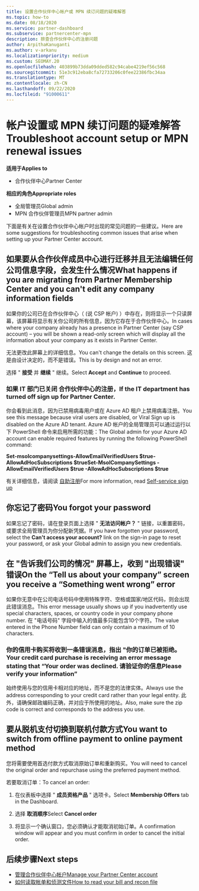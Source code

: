 ```yaml
---
title: 设置合作伙伴中心帐户或 MPN 续订问题的疑难解答
ms.topic: how-to
ms.date: 08/18/2020
ms.service: partner-dashboard
ms.subservice: partnercenter-mpn
description: 排查合作伙伴中心的注册问题
author: ArpithaKanuganti
ms.author: v-arkanu
ms.localizationpriority: medium
ms.custom: SEOMAY.20
ms.openlocfilehash: 403899b73dda09dded582c94cabe4219ef56c568
ms.sourcegitcommit: 51e3c912eba8cfa72733206c0fee22386fbc34aa
ms.translationtype: MT
ms.contentlocale: zh-CN
ms.lasthandoff: 09/22/2020
ms.locfileid: "91000611"
---
```

# <a name="troubleshoot-account-setup-or-mpn-renewal-issues"></a><span data-ttu-id="46d44-103">帐户设置或 MPN 续订问题的疑难解答</span><span class="sxs-lookup"><span data-stu-id="46d44-103">Troubleshoot account setup or MPN renewal issues</span></span>

<span data-ttu-id="46d44-104">**适用于**</span><span class="sxs-lookup"><span data-stu-id="46d44-104">**Applies to**</span></span>

- <span data-ttu-id="46d44-105">合作伙伴中心</span><span class="sxs-lookup"><span data-stu-id="46d44-105">Partner Center</span></span>
 
<span data-ttu-id="46d44-106">**相应的角色**</span><span class="sxs-lookup"><span data-stu-id="46d44-106">**Appropriate roles**</span></span>

- <span data-ttu-id="46d44-107">全局管理员</span><span class="sxs-lookup"><span data-stu-id="46d44-107">Global admin</span></span>
- <span data-ttu-id="46d44-108">MPN 合作伙伴管理员</span><span class="sxs-lookup"><span data-stu-id="46d44-108">MPN partner admin</span></span> 
 
<span data-ttu-id="46d44-109">下面是有关在设置合作伙伴中心帐户时出现的常见问题的一些建议。</span><span class="sxs-lookup"><span data-stu-id="46d44-109">Here are some suggestions for troubleshooting common issues that arise when setting up your Partner Center account.</span></span>

## <a name="what-happens-if-you-are-migrating-from-partner-membership-center-and-you-cant-edit-any-company-information-fields"></a><span data-ttu-id="46d44-110">如果要从合作伙伴成员中心进行迁移并且无法编辑任何公司信息字段，会发生什么情况</span><span class="sxs-lookup"><span data-stu-id="46d44-110">What happens if you are migrating from Partner Membership Center and you can't edit any company information fields</span></span>

<span data-ttu-id="46d44-111">如果你的公司已在合作伙伴中心（ (说 CSP 帐户) ）中存在，则将显示一个只读屏幕，该屏幕将显示有关你公司的所有信息，因为它存在于合作伙伴中心。</span><span class="sxs-lookup"><span data-stu-id="46d44-111">In cases where your company already has a presence in Partner Center (say CSP account) – you will be shown a read-only screen which will display all the information about your company as it exists in Partner Center.</span></span>

<span data-ttu-id="46d44-112">无法更改此屏幕上的详细信息。</span><span class="sxs-lookup"><span data-stu-id="46d44-112">You can't change the details on this screen.</span></span> <span data-ttu-id="46d44-113">这是由设计决定的，而不是错误。</span><span class="sxs-lookup"><span data-stu-id="46d44-113">This is by design and not an error.</span></span>

<span data-ttu-id="46d44-114">选择 " **接受** 并 **继续** " 继续。</span><span class="sxs-lookup"><span data-stu-id="46d44-114">Select **Accept** and **Continue** to proceed.</span></span>


### <a name="if-the-it-department-has-turned-off-sign-up-for-partner-center"></a><span data-ttu-id="46d44-115">如果 IT 部门已关闭 **合作伙伴中心的注册**，</span><span class="sxs-lookup"><span data-stu-id="46d44-115">If the IT department has turned off **sign up for Partner Center**.</span></span>


<span data-ttu-id="46d44-116">你会看到此消息，因为已禁用病毒用户或在 Azure AD 租户上禁用病毒注册。</span><span class="sxs-lookup"><span data-stu-id="46d44-116">You see this message because viral users are disabled, or Viral Sign up is disabled on the Azure AD tenant.</span></span> <span data-ttu-id="46d44-117">Azure AD 帐户的全局管理员可以通过运行以下 PowerShell 命令来启用所需的功能：</span><span class="sxs-lookup"><span data-stu-id="46d44-117">The Global admin for your Azure AD account can enable required features by running the following PowerShell command:</span></span>

<span data-ttu-id="46d44-118">**Set-msolcompanysettings-AllowEmailVerifiedUsers $true-AllowAdHocSubscriptions $true**</span><span class="sxs-lookup"><span data-stu-id="46d44-118">**Set-MsolCompanySettings -AllowEmailVerifiedUsers $true -AllowAdHocSubscriptions $true**</span></span>

<span data-ttu-id="46d44-119">有关详细信息，请阅读 [自助注册](/azure/active-directory/users-groups-roles/directory-self-service-signup)</span><span class="sxs-lookup"><span data-stu-id="46d44-119">For more information, read [Self-service sign up](/azure/active-directory/users-groups-roles/directory-self-service-signup)</span></span>

## <a name="you-forgot-your-password"></a><span data-ttu-id="46d44-120">你忘记了密码</span><span class="sxs-lookup"><span data-stu-id="46d44-120">You forgot your password</span></span>

<span data-ttu-id="46d44-121">如果忘记了密码，请在登录页面上选择 " **无法访问帐户？** " 链接，以重置密码，或要求全局管理员为你分配新凭据。</span><span class="sxs-lookup"><span data-stu-id="46d44-121">If you have forgotten your password, select the **Can't access your account?** link on the sign-in page to reset your password, or ask your Global admin to assign you new credentials.</span></span>

## <a name="on-the-tell-us-about-your-company-screen-you-receive-a-something-went-wrong-error"></a><span data-ttu-id="46d44-122">在 "告诉我们公司的情况" 屏幕上，收到 "出现错误" 错误</span><span class="sxs-lookup"><span data-stu-id="46d44-122">On the “Tell us about your company” screen you receive a “Something went wrong” error</span></span>

<span data-ttu-id="46d44-123">如果你无意中在公司电话号码中使用特殊字符、空格或国家/地区代码，则会出现此错误消息。</span><span class="sxs-lookup"><span data-stu-id="46d44-123">This error message usually shows up if you inadvertently use special characters, spaces, or country code in your company phone number.</span></span> <span data-ttu-id="46d44-124">在 "电话号码" 字段中输入的值最多只能包含10个字符。</span><span class="sxs-lookup"><span data-stu-id="46d44-124">The value entered in the Phone Number field can only contain a maximum of 10 characters.</span></span>


### <a name="your-credit-card-purchase-is-receiving-an-error-message-stating-that-your-order-was-declined-please-verify-your-information"></a><span data-ttu-id="46d44-125">你的信用卡购买将收到一条错误消息，指出 "你的订单已被拒绝。</span><span class="sxs-lookup"><span data-stu-id="46d44-125">Your credit card purchase is receiving an error message stating that “Your order was declined.</span></span> <span data-ttu-id="46d44-126">请验证你的信息</span><span class="sxs-lookup"><span data-stu-id="46d44-126">Please verify your information”</span></span>


<span data-ttu-id="46d44-127">始终使用与您的信用卡相对应的地址，而不是您的法律实体。</span><span class="sxs-lookup"><span data-stu-id="46d44-127">Always use the address corresponding to your credit card rather than your legal entity.</span></span> <span data-ttu-id="46d44-128">此外，请确保邮政编码正确，并对应于所使用的地址。</span><span class="sxs-lookup"><span data-stu-id="46d44-128">Also, make sure the zip code is correct and corresponds to the address you use.</span></span>

## <a name="you-want-to-switch-from-offline-payment-to-online-payment-method"></a><span data-ttu-id="46d44-129">要从脱机支付切换到联机付款方式</span><span class="sxs-lookup"><span data-stu-id="46d44-129">You want to switch from offline payment to online payment method</span></span> 

<span data-ttu-id="46d44-130">您将需要使用首选付款方式取消原始订单和重新购买。</span><span class="sxs-lookup"><span data-stu-id="46d44-130">You will need to cancel the original order and repurchase using the preferred payment method.</span></span>

<span data-ttu-id="46d44-131">若要取消订单：</span><span class="sxs-lookup"><span data-stu-id="46d44-131">To cancel an order:</span></span>

1. <span data-ttu-id="46d44-132">在仪表板中选择 " **成员资格产品** " 选项卡。</span><span class="sxs-lookup"><span data-stu-id="46d44-132">Select **Membership Offers** tab in the Dashboard.</span></span>

2. <span data-ttu-id="46d44-133">选择 **取消顺序**</span><span class="sxs-lookup"><span data-stu-id="46d44-133">Select **Cancel order**</span></span>

3. <span data-ttu-id="46d44-134">将显示一个确认窗口，您必须确认才能取消初始订单。</span><span class="sxs-lookup"><span data-stu-id="46d44-134">A confirmation window will appear and you must confirm in order to cancel the initial order.</span></span>

## <a name="next-steps"></a><span data-ttu-id="46d44-135">后续步骤</span><span class="sxs-lookup"><span data-stu-id="46d44-135">Next steps</span></span>

- [<span data-ttu-id="46d44-136">管理合作伙伴中心帐户</span><span class="sxs-lookup"><span data-stu-id="46d44-136">Manage your Partner Center account</span></span>](partner-center-account-setup.md)
- [<span data-ttu-id="46d44-137">如何读取帐单和侦测文件</span><span class="sxs-lookup"><span data-stu-id="46d44-137">How to read your bill and recon file</span></span>](read-your-bill.md)